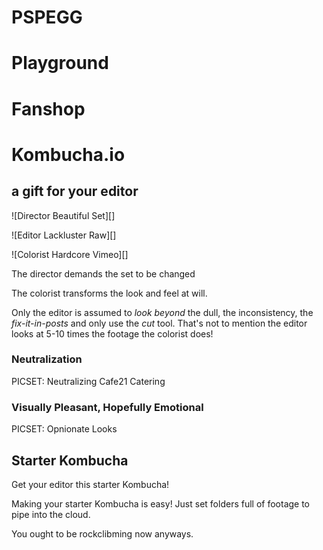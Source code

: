 # PSPEGG #

# Playground #

# Fanshop #

# Kombucha.io #

## a gift for your editor ##

![Director Beautiful Set][]

![Editor Lackluster Raw][]

![Colorist Hardcore Vimeo][]

The director demands the set to be changed

The colorist transforms the look and feel at will.

Only the editor is assumed to *look beyond* the dull, the inconsistency, the *fix-it-in-posts* and only use the *cut* tool. That's not to mention the editor looks at 5-10 times the footage the colorist does!





### Neutralization ###

PICSET: Neutralizing Cafe21 Catering

### Visually Pleasant, Hopefully Emotional

PICSET: Opnionate Looks

## Starter Kombucha

Get your editor this starter Kombucha!

Making your starter Kombucha is easy! Just set folders full of footage to pipe into the cloud. 

You ought to be rockclibming now anyways.



